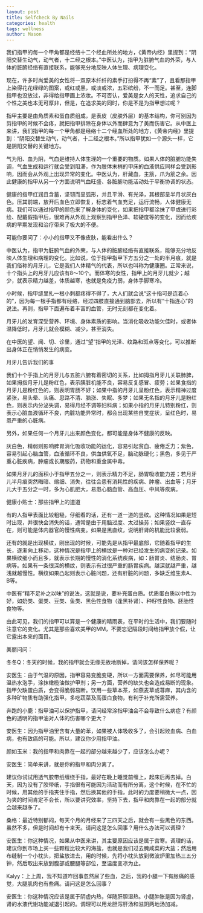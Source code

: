 ```yaml
---
layout: post
title: Selfcheck By Nails
categories: health
tags: wellness
author: Mason
---
```


我们指甲的每一个甲角都是经络十二个经血所处的地方，《黄帝内经》里提到：“阴阳交替生动气，动气者，十二经之根本。”中医认为，指甲为脏腑气血的外荣，与人体的脏腑经络有直接联系，能够充分地反映人体生理、病理变化。

现在，许多时尚爱美的女性将一双原本纤纤的素手打扮得不再“素”了，且看那指甲上染得花花绿绿的图案，或红或黑，或淡或浓，五彩缤纷，不一而足。甚至，连脚指甲也没放过，非得给指甲画上浓妆。不可否认，爱美是女人的天性，追求自己的个性之美也本无可厚非，但是，在追求美的同时，你是不是为指甲想过呢？

指甲主要是由角质素和蛋白质组成，是表皮（皮肤外层）的基本结构，你可别因为剪指甲的时候不会疼，就把指甲排除在身体以外而肆意为了美而伤害它。从中医上来讲，我们指甲的每一个甲角都是经络十二个经血所处的地方，《黄帝内经》里提到：“阴阳交替生动气，动气者，十二经之根本。”所以指甲犹如一个源头一样，它是阴阳交替的关键地方。

气为阳、血为阴，气血是维持人体生理的一个重要的物质。如果人体的脏腑功能失调，气血生成和运行就会受到阻滞，作为肢体末梢的甲床的血液供应同样会受到影响，因而会从外观上出现异常的变化。中医认为，肝藏血，主筋，爪为筋之余。因此健康的指甲从另一个方面说明气血旺盛、各脏腑功能活动处于平衡协调的状态。

健康的指甲红润且含蓄，坚韧而呈弧形，并且平滑、有光泽，其根部呈半月状灰白色。压其前端，放开后血色立即恢复，标志着气血充足，运行流畅，人体健康无病。我们可以通过指甲的颜色来了解身体的变化，如果把指甲都涂抹了甲或进行彩绘、配戴假指甲后，很难再从外观上观察到指甲色泽、软硬度等的变化，因而给疾病的早期发现和治疗带来了极大的不便。

可能你要问了：小小的指甲又不像皮肤，能看出什么？

中医认为，指甲为脏腑气血的外荣，与人体的脏腑经络有直接联系，能够充分地反映人体生理和病理的变化。比如说，位于指甲指甲下方五分之一处的半月痕，就是我们俗称的月牙儿，它是我们人体精气的代表，所以也叫称为健康圈。正常来说，十个指头上的月牙儿应该有8～10个。而体寒的女性，指甲上的月牙儿就少；越少，就表示精力越差，体质越寒，也就是免疫力弱，身体手脚寒冷。

小时候，指甲缝里扎一根小刺都疼得不得了，大人们就会说“这十指可是连着心的”，因为每一根手指都有经络，经过四肢直接通到脑部去，所以有“十指连心”的说法。再则，指甲下面遍布着丰富的血管，无时无刻都在变化着。

月牙儿的发育深受营养、环境、身体素质的影响。当消化吸收功能欠佳时，或者体温降低时，月牙儿就会模糊、减少，甚至消失。

在中医的望、闻、切、诊里，通过“望”指甲的光泽、纹路和斑点等变化，可以推断出身体正在悄悄发生的病变。

月牙儿告诉我们的事

我们十个手指上的月牙儿与五脏六腑有着密切的关系，比如拇指月牙儿关联肺脾，如果拇指月牙儿是粉红色，表示胰脏机能不良，容易反复感冒、疲劳；如果食指的月牙儿是粉红色的，则表明胃肠不好；如果中指的月牙儿呈粉红色，表示精神过度紧张，易头晕、头痛、思路不清、脑涨、失眠、多梦；如果无名指的月牙儿是粉红色，则表示内分泌失调，易得月经不调等妇科病；如果小指的月牙儿特别粉红，则表示心脏血液循环不良，内脏功能异常时，都会出现某些自觉症状，呈红色时，易患严重的心脏病。

另外，如果任何一个月牙儿出来颜色变化，都可能是身体不健康的反映。

灰白色，精弱则影响脾胃消化吸收功能的运化，容易引起贫血、疲倦乏力；紫色，容易引起心脑血管，血液循环不良，供血供氧不足，脑动脉硬化；黑色，多见于严重心脏疾病，肿瘤或长期服药，药物和重金属中毒。

如果月牙儿的面积小于指甲五分之一，则表示精力不足，肠胃吸收能力差；若月牙儿半月痕突然晦暗、缩细、消失，往往会患有消耗性的疾病、肿瘤、出血等；月牙儿大于五分之一时，多为心肌肥大，易患心脑血管、高血压、中风等疾病。

健康小贴士：那些指甲上的道道

有的人指甲表面比较粗糙，仔细看的话，还有一道一道的竖纹。这种情况如果是短时出现，并很快会消失的话，通常是由于用脑过度、太过操劳；如果竖纹一直存在，则可能是体内器官的慢性病变。如果是黑直纹，说明肝肾的机能比较衰弱。

还有的就是出现横纹，刚出现的时候，可能先是从指甲最底部，它随着指甲的生长，逐渐向上移动，这种情况是指甲上的横纹是一种对已经发生的病变的记录。如果横纹细小而且多，就表示长期的慢性的消化系统疾病，如：肠胃炎、结肠炎、胃病等。如果有一条很深的横纹，则表示有过很严重的肠胃疾病。越深就越严重，越浅就越慢性。横纹如果凸起则表示心脏问题，还有肝脏的问题，多缺乏维生素A、B等。

中医有“精不足补之以味”的说法，这就是说，要补充蛋白质。优质蛋白质以中性为好，如奶类、蛋类、豆类、鱼类、黑色性食物（逢黑补肾）、种籽性食物、胚胎性食物等。

由此可见，我们的指甲可以算是一个健康的晴雨表，在平时的生活中，我们要随时注意它的变化。尤其是那些喜欢美甲的MM，不要忘记隔段时间给指甲放个假，让它露出本来的面目。

美丽问问：

冬冬Q：冬天的时候，我的指甲就会无缘无故地断掉，请问该怎样保养呢？

安医生：由于气温的原因，指甲容易变脆变硬，所以一方面需要保养，如尽可能用温热水泡手，涂抹橄榄油做护甲剂；另一方面，营养的缺失也会造成易断的现象。指甲欠缺蛋白质，会变得脆弱易断。饮用一些草本茶，如燕麦草或荨麻，其内含的多种矿物质有助强化指甲。多吃蔬菜及高蛋白食物，有利于补充所需营养。

奔跑的小鹿：指甲油可以保护指甲，请问经常涂指甲油会不会导致什么病症？有颜色的透明的指甲油对人体的伤害哪个更大？

安医生：因为指甲油里含有大量的苯，如果被人体吸收多了，会引起败血病、白血病，也有致癌的可能。所以，建议你少用指甲油。

颜如玉米：我的指甲和肉靠在一起的部分越来越少了，应该怎么办呢？

安医生：简单来讲，就是你的指甲和肉分离了。

建议你试试用透气胶带纸缠绕手指，最好在晚上睡觉前缠上，起床后再去掉。白天，因为没有了胶带纸，手指很有可能因为活动而有所分离，这个时候，在不忙的时候，用其他的手指夹住手指，然后换其他的手指，此时的力度要稍微大一点，因为夹的时间肯定不会长，所以要讲究效率，坚持下去，指甲和肉靠在一起的部分就会越来越多了。

桑格：最近特别郁闷，每天个月的月经来了三四天之后，就会有一些黑色的东西。虽然不多，但是时间却有十来天。请问这是怎么回事？用什么办法可以调理？

安医生：你这种情况，如果从中医来讲，其主要原因应该是属于宫寒。调理的话，建议你到市场上买一些颗粒比较大的海盐，也就是我们过去腌咸菜的大盐；然后用布缝制一个小枕头，把盐放进去，用的时候，先将小枕头放到微波炉里加热三五分钟，然后取出来放到腹部或腰腿等部位，至温度变凉为止。

Kalyy：上上周，我不知道咋回事忽然尿了些血，之后，我的小腿一下有胀痛的感觉，大腿肌肉也有些痛。请问这是怎么回事？

安医生：你这种情况应该是属于阴虚内热，伴随肝胆湿热。小腿肿胀是因为肾虚，肾的水液代谢功能减退引起的。调理可以用龙胆泻肝汤和滋阴两地汤加减。
